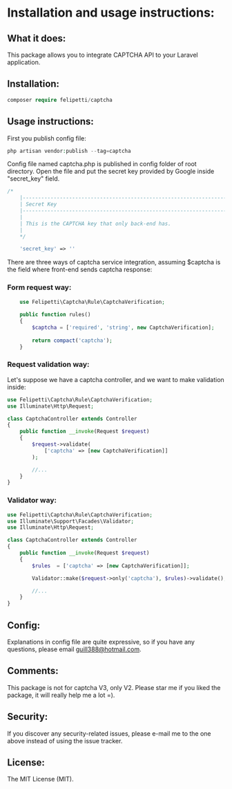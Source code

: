 # Installation and usage instructions:

## What it does:

This package allows you to integrate CAPTCHA API to your Laravel application.

## Installation:

```php
composer require felipetti/captcha
```

## Usage instructions:

First you publish config file:

```php
php artisan vendor:publish --tag=captcha
```

Config file named captcha.php is published in config folder of root directory. Open the file and put the secret key provided by Google inside "secret_key" field.

```php
/*
    |--------------------------------------------------------------------------
    | Secret Key
    |--------------------------------------------------------------------------
    |
    | This is the CAPTCHA key that only back-end has.
    |
    */

    'secret_key' => ''
```

There are three ways of captcha service integration, assuming $captcha is the field where front-end sends captcha response:

### Form request way:

```php
    use Felipetti\Captcha\Rule\CaptchaVerification;
    
    public function rules()
    {
        $captcha = ['required', 'string', new CaptchaVerification];
        
        return compact('captcha');
    }
```

### Request validation way:

Let's suppose we have a captcha controller, and we want to make validation inside:

```php
use Felipetti\Captcha\Rule\CaptchaVerification;
use Illuminate\Http\Request;

class CaptchaController extends Controller
{
    public function __invoke(Request $request)
    {
        $request->validate(
            ['captcha' => [new CaptchaVerification]]
        );

        //...
    }
}
```

### Validator way:

```php
use Felipetti\Captcha\Rule\CaptchaVerification;
use Illuminate\Support\Facades\Validator;
use Illuminate\Http\Request;

class CaptchaController extends Controller
{
    public function __invoke(Request $request)
    {
        $rules  = ['captcha' => [new CaptchaVerification]];

        Validator::make($request->only('captcha'), $rules)->validate();

        //...
    }
}
```

## Config:

Explanations in config file are quite expressive, so if you have any questions, please email [guill388@hotmail.com](mailto:guill388@hotmail.com).

## Comments:

This package is not for captcha V3, only V2. Please star me if you liked the package, it will really help me a lot =).

## Security:

If you discover any security-related issues, please e-mail me to the one above instead of using the issue tracker.

## License:

The MIT License (MIT).

